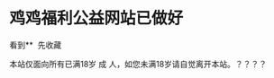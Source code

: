 # 鸡鸡福利公益网站已做好


看到**&nbsp;&nbsp;先收藏&nbsp;&nbsp;<img src="static/image/smiley/default/lol.gif" smilieid="12" border="0" alt="" />

本站仅面向所有已满18岁 成 人，如您未满18岁请自觉离开本站。？？？？
